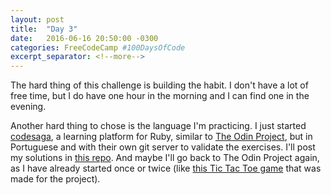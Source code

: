 ```yaml
---
layout: post
title:  "Day 3"
date:   2016-06-16 20:50:00 -0300
categories: FreeCodeCamp #100DaysOfCode
excerpt_separator: <!--more-->
---
```


The hard thing of this challenge is building the habit. I don't have a lot of free time, but I do have one hour in the morning and I can find one in the evening.
<!--more-->

Another hard thing to chose is the language I'm practicing. I just started [codesaga](http://codesaga.com.br), a learning platform for Ruby, similar to [The Odin Project](http://theodinproject.com), but in Portuguese and with their own git server to validate the exercises. I'll post my solutions in [this repo](https://github.com/gionaufal/codesaga). And maybe I'll go back to The Odin Project again, as I have already started once or twice (like [this Tic Tac Toe game](https://github.com/gionaufal/tic-tac-toe) that was made for the project).
